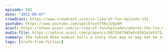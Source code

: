 ```yaml
---
episode: 502
date: "2021-09-07"
crowdcast: https://www.crowdcast.io/e/in-lieu-of-fun-episode-131
youtube: https://www.youtube.com/watch?v=V7tKcjUQy6M
acast: https://shows.acast.com/in-lieu-of-fun/episodes/wheres-the-lie-mike-godwin
audio-file: https://sphinx.acast.com/p/open/s/6071b87945e5c6581e2e5575/e/61391ef9e21157001368bc3e/media.mp3
summary: The fabled Mike Godwin tells a story that may or may not be true
tags: [truth-from-fiction]
---
```

